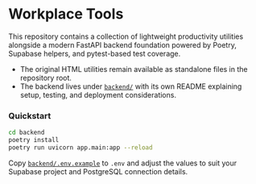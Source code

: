 # Workplace Tools

This repository contains a collection of lightweight productivity utilities alongside a modern FastAPI backend foundation powered by Poetry, Supabase helpers, and pytest-based test coverage.

- The original HTML utilities remain available as standalone files in the repository root.
- The backend lives under [`backend/`](backend/) with its own README explaining setup, testing, and deployment considerations.

### Quickstart

```bash
cd backend
poetry install
poetry run uvicorn app.main:app --reload
```

Copy [`backend/.env.example`](backend/.env.example) to `.env` and adjust the values to suit your Supabase project and PostgreSQL connection details.
